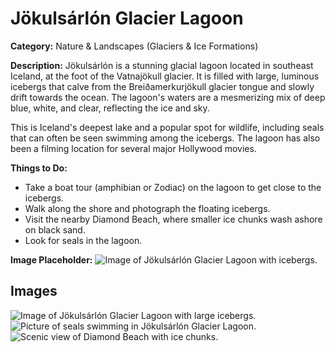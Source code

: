 # Jökulsárlón Glacier Lagoon

**Category:** Nature & Landscapes (Glaciers & Ice Formations)

**Description:**
Jökulsárlón is a stunning glacial lagoon located in southeast Iceland, at the foot of the Vatnajökull glacier. It is filled with large, luminous icebergs that calve from the Breiðamerkurjökull glacier tongue and slowly drift towards the ocean. The lagoon's waters are a mesmerizing mix of deep blue, white, and clear, reflecting the ice and sky.

This is Iceland's deepest lake and a popular spot for wildlife, including seals that can often be seen swimming among the icebergs. The lagoon has also been a filming location for several major Hollywood movies.

**Things to Do:**
*   Take a boat tour (amphibian or Zodiac) on the lagoon to get close to the icebergs.
*   Walk along the shore and photograph the floating icebergs.
*   Visit the nearby Diamond Beach, where smaller ice chunks wash ashore on black sand.
*   Look for seals in the lagoon.

**Image Placeholder:**
![Image of Jökulsárlón Glacier Lagoon with icebergs.](placeholder_jokulsarlon.jpg)

## Images

![Image of Jökulsárlón Glacier Lagoon with large icebergs.](https://via.placeholder.com/600x400?text=Jökulsárlón+Icebergs+1)
![Picture of seals swimming in Jökulsárlón Glacier Lagoon.](https://via.placeholder.com/600x400?text=Jökulsárlón+Seals+2)
![Scenic view of Diamond Beach with ice chunks.](https://via.placeholder.com/600x400?text=Diamond+Beach+3) 